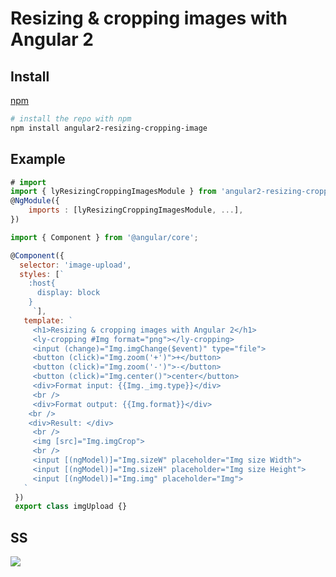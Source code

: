 # Resizing & cropping images with Angular 2
## Install
 [npm](https://www.npmjs.com/package/angular2-resizing-cropping-image)
 ```bash
# install the repo with npm
 npm install angular2-resizing-cropping-image
 ```
## Example
 ```js
# import
 import { lyResizingCroppingImagesModule } from 'angular2-resizing-cropping-image';
 @NgModule({
     imports : [lyResizingCroppingImagesModule, ...],
 })
 ```
 ```js
 import { Component } from '@angular/core';

 @Component({
   selector: 'image-upload',
   styles: [`
     :host{
       display: block
     }
      `],
    template: `
      <h1>Resizing & cropping images with Angular 2</h1>
      <ly-cropping #Img format="png"></ly-cropping>
      <input (change)="Img.imgChange($event)" type="file">
      <button (click)="Img.zoom('+')">+</button>
      <button (click)="Img.zoom('-')">-</button>
      <button (click)="Img.center()">center</button>
      <div>Format input: {{Img._img.type}}</div>
      <br />
      <div>Format output: {{Img.format}}</div>
     <br />
     <div>Result: </div>
      <br />
      <img [src]="Img.imgCrop">
      <br />
      <input [(ngModel)]="Img.sizeW" placeholder="Img size Width">
      <input [(ngModel)]="Img.sizeH" placeholder="Img size Height">
      <input [(ngModel)]="Img.img" placeholder="Img">
    `
  })
  export class imgUpload {}

  ```
## SS
<img src="https://firebasestorage.googleapis.com/v0/b/head-expeditions.appspot.com/o/img.png?alt=media&token=cab4d571-fce8-4a2a-8cbf-4441c94a637b">
